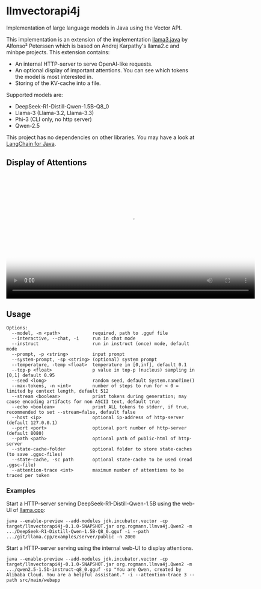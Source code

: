 # llmvectorapi4j

Implementation of large language models in Java using the Vector API.

This implementation is an extension of the implementation [llama3.java](https://github.com/mukel/llama3.java) by Alfonso² Peterssen which is based on Andrej Karpathy's llama2.c and minbpe projects. This extension contains:

* An internal HTTP-server to serve OpenAI-like requests.
* An optional display of important attentions. You can see which tokens the model is most interested in.
* Storing of the KV-cache into a file.

Supported models are:
* DeepSeek-R1-Distill-Qwen-1.5B-Q8_0
* Llama-3 (Llama-3.2, Llama-3.3)
* Phi-3 (CLI only, no http server)
* Qwen-2.5

This project has no dependencies on other libraries. You may have a look at [LangChain for Java](https://github.com/langchain4j/langchain4j).

## Display of Attentions

<video controls width="661" poster="docs/LLM-Attention.01.png">
  <source src="docs/LLM-Attention.01.webm" type="video/webm" />
</video>

## Usage
```
Options:
  --model, -m <path>            required, path to .gguf file
  --interactive, --chat, -i     run in chat mode
  --instruct                    run in instruct (once) mode, default mode
  --prompt, -p <string>         input prompt
  --system-prompt, -sp <string> (optional) system prompt
  --temperature, -temp <float>  temperature in [0,inf], default 0.1
  --top-p <float>               p value in top-p (nucleus) sampling in [0,1] default 0.95
  --seed <long>                 random seed, default System.nanoTime()
  --max-tokens, -n <int>        number of steps to run for < 0 = limited by context length, default 512
  --stream <boolean>            print tokens during generation; may cause encoding artifacts for non ASCII text, default true
  --echo <boolean>              print ALL tokens to stderr, if true, recommended to set --stream=false, default false
  --host <ip>                   optional ip-address of http-server (default 127.0.0.1)
  --port <port>                 optional port number of http-server (default 8080)
  --path <path>                 optional path of public-html of http-server
  --state-cache-folder          optional folder to store state-caches (to save .ggsc-files)
  --state-cache, -sc path       optional state-cache to be used (read .ggsc-file)
  --attention-trace <int>       maximum number of attentions to be traced per token
```

### Examples
Start a HTTP-server serving DeepSeek-R1-Distill-Qwen-1.5B using the web-UI of [llama.cpp](https://github.com/ggerganov/llama.cpp/):

```
java --enable-preview --add-modules jdk.incubator.vector -cp target/llmvectorapi4j-0.1.0-SNAPSHOT.jar org.rogmann.llmva4j.Qwen2 -m .../DeepSeek-R1-Distill-Qwen-1.5B-Q8_0.gguf -i --path .../git/llama.cpp/examples/server/public -n 2000
```

Start a HTTP-server serving using the internal web-UI to display attentions.

```
java --enable-preview --add-modules jdk.incubator.vector -cp target/llmvectorapi4j-0.1.0-SNAPSHOT.jar org.rogmann.llmva4j.Qwen2 -m .../qwen2.5-1.5b-instruct-q8_0.gguf -sp "You are Qwen, created by Alibaba Cloud. You are a helpful assistant." -i --attention-trace 3 --path src/main/webapp
```
